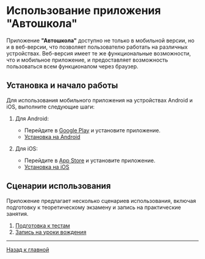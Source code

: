 # Использование приложения "Автошкола"

Приложение **"Автошкола"** доступно не только в мобильной версии, но и в веб-версии, что позволяет пользователю работать на различных устройствах. Веб-версия имеет те же функциональные возможности, что и мобильное приложение, и предоставляет возможность пользоваться всем функционалом через браузер.

## Установка и начало работы
Для использования мобильного приложения на устройствах Android и iOS, выполните следующие шаги:

1. Для Android:
   - Перейдите в [Google Play](https://play.google.com) и установите приложение.
   - [Установка на Android](installation/android.md)

2. Для iOS:
   - Перейдите в [App Store](https://www.apple.com/app-store/) и установите приложение.
   - [Установка на iOS](installation/ios.md)

## Сценарии использования
Приложение предлагает несколько сценариев использования, включая подготовку к теоретическому экзамену и запись на практические занятия.

1. [Подготовка к тестам](scenarios/test_preparation.md)
2. [Запись на уроки вождения](scenarios/driving_lessons.md)

---
[Назад к главной](../README.md)
